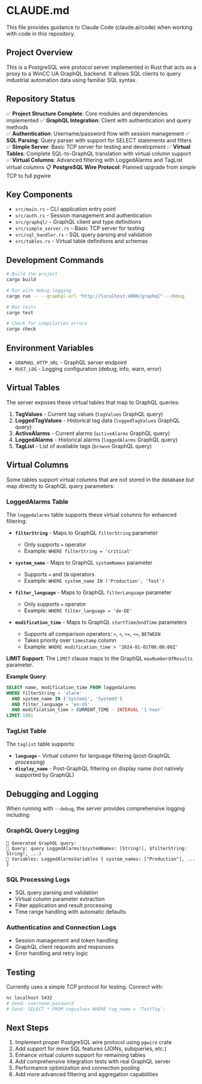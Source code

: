 # CLAUDE.md

This file provides guidance to Claude Code (claude.ai/code) when working with code in this repository.

## Project Overview

This is a PostgreSQL wire protocol server implemented in Rust that acts as a proxy to a WinCC UA GraphQL backend. It allows SQL clients to query industrial automation data using familiar SQL syntax.

## Repository Status

✅ **Project Structure Complete**: Core modules and dependencies implemented
✅ **GraphQL Integration**: Client with authentication and query methods  
✅ **Authentication**: Username/password flow with session management
✅ **SQL Parsing**: Query parser with support for SELECT statements and filters
✅ **Simple Server**: Basic TCP server for testing and development
✅ **Virtual Tables**: Complete SQL-to-GraphQL translation with virtual column support
✅ **Virtual Columns**: Advanced filtering with LoggedAlarms and TagList virtual columns
📋 **PostgreSQL Wire Protocol**: Planned upgrade from simple TCP to full pgwire

## Key Components

- `src/main.rs` - CLI application entry point
- `src/auth.rs` - Session management and authentication
- `src/graphql/` - GraphQL client and type definitions
- `src/simple_server.rs` - Basic TCP server for testing  
- `src/sql_handler.rs` - SQL query parsing and validation
- `src/tables.rs` - Virtual table definitions and schemas

## Development Commands

```bash
# Build the project
cargo build

# Run with debug logging
cargo run -- --graphql-url "http://localhost:4000/graphql" --debug

# Run tests
cargo test

# Check for compilation errors
cargo check
```

## Environment Variables

- `GRAPHQL_HTTP_URL` - GraphQL server endpoint
- `RUST_LOG` - Logging configuration (debug, info, warn, error)

## Virtual Tables

The server exposes these virtual tables that map to GraphQL queries:

1. **TagValues** - Current tag values (`tagValues` GraphQL query)
2. **LoggedTagValues** - Historical tag data (`loggedTagValues` GraphQL query)  
3. **ActiveAlarms** - Current alarms (`activeAlarms` GraphQL query)
4. **LoggedAlarms** - Historical alarms (`loggedAlarms` GraphQL query)
5. **TagList** - List of available tags (`browse` GraphQL query)

## Virtual Columns

Some tables support virtual columns that are not stored in the database but map directly to GraphQL query parameters:

### LoggedAlarms Table

The `loggedalarms` table supports these virtual columns for enhanced filtering:

- **`filterString`** - Maps to GraphQL `filterString` parameter
  - Only supports `=` operator
  - Example: `WHERE filterString = 'critical'`

- **`system_name`** - Maps to GraphQL `systemNames` parameter
  - Supports `=` and `IN` operators
  - Example: `WHERE system_name IN ('Production', 'Test')`

- **`filter_language`** - Maps to GraphQL `filterLanguage` parameter  
  - Only supports `=` operator
  - Example: `WHERE filter_language = 'de-DE'`

- **`modification_time`** - Maps to GraphQL `startTime`/`endTime` parameters
  - Supports all comparison operators: `>`, `<`, `>=`, `<=`, `BETWEEN`
  - Takes priority over `timestamp` column
  - Example: `WHERE modification_time > '2024-01-01T00:00:00Z'`

**LIMIT Support**: The `LIMIT` clause maps to the GraphQL `maxNumberOfResults` parameter.

**Example Query**:
```sql
SELECT name, modification_time FROM loggedalarms 
WHERE filterString = 'alarm' 
  AND system_name IN ('System1', 'System2')
  AND filter_language = 'en-US'
  AND modification_time > CURRENT_TIME - INTERVAL '1 hour'
LIMIT 100;
```

### TagList Table

The `taglist` table supports:

- **`language`** - Virtual column for language filtering (post-GraphQL processing)
- **`display_name`** - Post-GraphQL filtering on display name (not natively supported by GraphQL)

## Debugging and Logging

When running with `--debug`, the server provides comprehensive logging including:

### GraphQL Query Logging
```
🚀 Generated GraphQL query:
📄 Query: query LoggedAlarms($systemNames: [String!], $filterString: String!, ...)
🔧 Variables: LoggedAlarmsVariables { system_names: ["Production"], ... }
```

### SQL Processing Logs
- SQL query parsing and validation
- Virtual column parameter extraction
- Filter application and result processing
- Time range handling with automatic defaults

### Authentication and Connection Logs
- Session management and token handling
- GraphQL client requests and responses
- Error handling and retry logic

## Testing

Currently uses a simple TCP protocol for testing. Connect with:

```bash
nc localhost 5432
# Send: username:password
# Send: SELECT * FROM tagvalues WHERE tag_name = 'TestTag';
```

## Next Steps

1. Implement proper PostgreSQL wire protocol using `pgwire` crate
2. Add support for more SQL features (JOINs, subqueries, etc.)
3. Enhance virtual column support for remaining tables
4. Add comprehensive integration tests with real GraphQL server
5. Performance optimization and connection pooling
6. Add more advanced filtering and aggregation capabilities